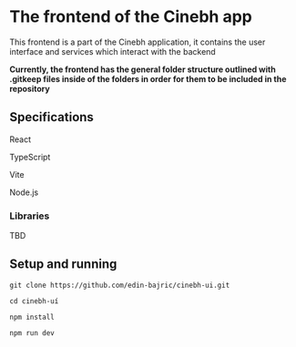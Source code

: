 # The frontend of the Cinebh app

This frontend is a part of the Cinebh application, it contains the user interface and services which interact with the backend

**Currently, the frontend has the general folder structure outlined with .gitkeep files inside of the folders in order for them to be included in the repository**

## Specifications
React

TypeScript

Vite

Node.js

### Libraries
TBD

## Setup and running

`git clone https://github.com/edin-bajric/cinebh-ui.git`

`cd cinebh-uí`

`npm install`

`npm run dev`
